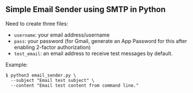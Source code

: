 ## Simple Email Sender using SMTP in Python

Need to create three files:
* `username`: your email address/username
* `pass`: your password (for Gmail, generate an App Password for this after enabling 2-factor authorization)
* `test_email`: an email address to receive test messages by default.

Example:
```
$ python3 email_sender.py \
  --subject "Email test subject" \
  --content "Email test content from command line."
```
